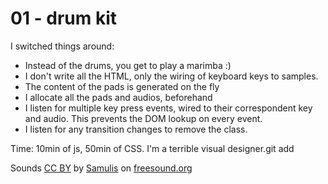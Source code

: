 # 01 - drum kit

I switched things around:

- Instead of the drums, you get to play a marimba :)
- I don't write all the HTML, only the wiring of keyboard keys to samples.
- The content of the pads is generated on the fly
- I allocate all the pads and audios, beforehand
- I listen for multiple key press events, wired to their correspondent key and audio. This prevents the DOM lookup on every event.
- I listen for any transition changes to remove the class.

Time: 10min of js, 50min of CSS. I'm a terrible visual designer.git add

Sounds [CC BY](https://creativecommons.org/licenses/by/2.0/legalcode) by [Samulis](https://www.freesound.org/people/Samulis) on [freesound.org](https://www.freesound.org)
